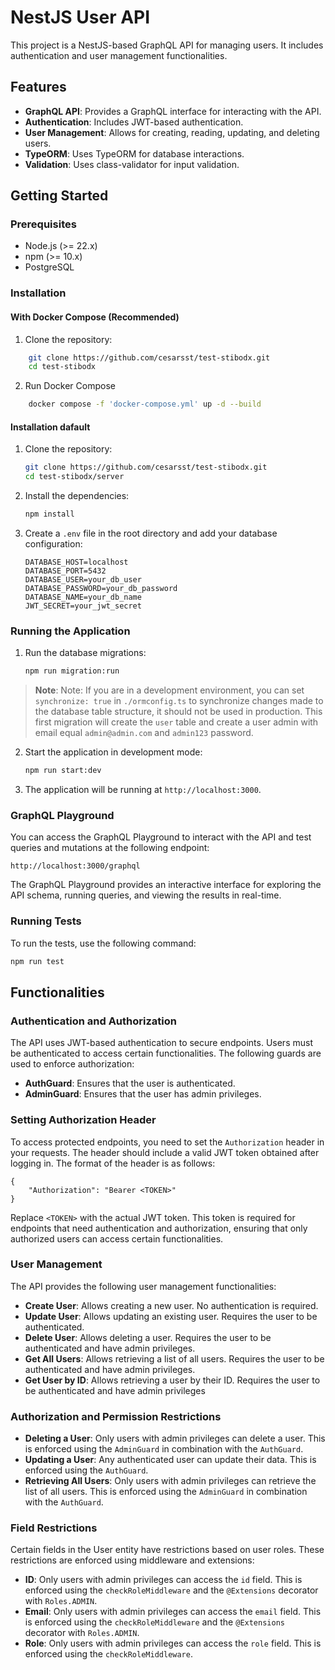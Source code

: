 # NestJS User API

This project is a NestJS-based GraphQL API for managing users. It includes authentication and user management functionalities.

## Features

- **GraphQL API**: Provides a GraphQL interface for interacting with the API.
- **Authentication**: Includes JWT-based authentication.
- **User Management**: Allows for creating, reading, updating, and deleting users.
- **TypeORM**: Uses TypeORM for database interactions.
- **Validation**: Uses class-validator for input validation.

## Getting Started

### Prerequisites

- Node.js (>= 22.x)
- npm (>= 10.x)
- PostgreSQL


### Installation

#### With Docker Compose (Recommended)

1. Clone the repository:
```bash
    git clone https://github.com/cesarsst/test-stibodx.git
    cd test-stibodx
```

2. Run Docker Compose
```bash
    docker compose -f 'docker-compose.yml' up -d --build 
```

#### Installation dafault

1. Clone the repository:
    ```bash
    git clone https://github.com/cesarsst/test-stibodx.git
    cd test-stibodx/server
    ```

2. Install the dependencies:
    ```bash
    npm install
    ```

3. Create a `.env` file in the root directory and add your database configuration:
    ```env
    DATABASE_HOST=localhost
    DATABASE_PORT=5432
    DATABASE_USER=your_db_user
    DATABASE_PASSWORD=your_db_password
    DATABASE_NAME=your_db_name
    JWT_SECRET=your_jwt_secret
    ```

### Running the Application

1. Run the database migrations:
    ```bash
    npm run migration:run
    ```

> **Note**: Note: If you are in a development environment, you can set `synchronize: true` in `./ormconfig.ts` to synchronize changes made to the database table structure, it should not be used in production. This first migration will create the `user` table and create a user admin with email equal `admin@admin.com` and `admin123` password. 

2. Start the application in development mode:
    ```bash
    npm run start:dev
    ```

3. The application will be running at `http://localhost:3000`.

### GraphQL Playground

You can access the GraphQL Playground to interact with the API and test queries and mutations at the following endpoint:

```
http://localhost:3000/graphql
```

The GraphQL Playground provides an interactive interface for exploring the API schema, running queries, and viewing the results in real-time.



### Running Tests

To run the tests, use the following command:
```bash
npm run test
```

## Functionalities

### Authentication and Authorization


The API uses JWT-based authentication to secure endpoints. Users must be authenticated to access certain functionalities. The following guards are used to enforce authorization:

- **AuthGuard**: Ensures that the user is authenticated.
- **AdminGuard**: Ensures that the user has admin privileges.

### Setting Authorization Header
To access protected endpoints, you need to set the `Authorization` header in your requests. The header should include a valid JWT token obtained after logging in. The format of the header is as follows:

```
{
    "Authorization": "Bearer <TOKEN>"
}
```

Replace `<TOKEN>` with the actual JWT token. This token is required for endpoints that need authentication and authorization, ensuring that only authorized users can access certain functionalities.

### User Management

The API provides the following user management functionalities:

- **Create User**: Allows creating a new user. No authentication is required.
- **Update User**: Allows updating an existing user. Requires the user to be authenticated.
- **Delete User**: Allows deleting a user. Requires the user to be authenticated and have admin privileges.
- **Get All Users**: Allows retrieving a list of all users. Requires the user to be authenticated and have admin privileges.
- **Get User by ID**: Allows retrieving a user by their ID. Requires the user to be authenticated and have admin privileges

### Authorization and Permission Restrictions

- **Deleting a User**: Only users with admin privileges can delete a user. This is enforced using the `AdminGuard` in combination with the `AuthGuard`.
- **Updating a User**: Any authenticated user can update their data. This is enforced using the `AuthGuard`.
- **Retrieving All Users**: Only users with admin privileges can retrieve the list of all users. This is enforced using the `AdminGuard` in combination with the `AuthGuard`.

### Field Restrictions

Certain fields in the User entity have restrictions based on user roles. These restrictions are enforced using middleware and extensions:

- **ID**: Only users with admin privileges can access the `id` field. This is enforced using the `checkRoleMiddleware` and the `@Extensions` decorator with `Roles.ADMIN`.
- **Email**: Only users with admin privileges can access the `email` field. This is enforced using the `checkRoleMiddleware` and the `@Extensions` decorator with `Roles.ADMIN`.
- **Role**: Only users with admin privileges can access the `role` field. This is enforced using the `checkRoleMiddleware`.
